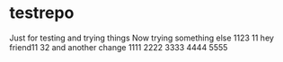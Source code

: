 # testrepo
Just for testing and trying things
Now trying something else
1123
11
hey friend11
32
and another change
1111
2222
3333
4444
5555

